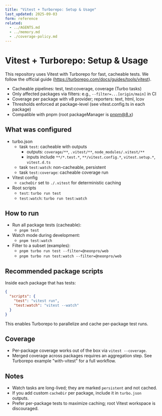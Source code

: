 ```yaml
---
title: "Vitest + Turborepo: Setup & Usage"
last_updated: 2025-09-03
form: reference
related:
  - ../AGENTS.md
  - ../memory.md
  - ./coverage-policy.md
---
```


# Vitest + Turborepo: Setup & Usage

This repository uses Vitest with Turborepo for fast, cacheable tests.
We follow the official guide (https://turborepo.com/docs/guides/tools/vitest).

- Cacheable pipelines: test, test:coverage, coverage (Turbo tasks)
- Only affected packages via filters: e.g., `--filter=...[origin/main]` in CI
- Coverage per package with v8 provider; reporters: text, html, lcov
- Thresholds enforced at package-level (see vitest.config.ts in each package)
- Compatible with pnpm (root packageManager is pnpm@8.x)

## What was configured

- turbo.json
  - task `test`: cacheable with outputs
    - outputs: `coverage/**`, `.vitest/**`, `node_modules/.vitest/**`
    - inputs include `**/*.test.*`, `**/vitest.config.*`, `vitest.setup.*`, `vitest.d.ts`
  - task `test:watch`: non-cacheable, persistent
  - task `test:coverage`: cacheable coverage run
- Vitest config
  - `cacheDir` set to `./.vitest` for deterministic caching
- Root scripts
  - `test`: `turbo run test`
  - `test:watch`: `turbo run test:watch`

## How to run

- Run all package tests (cacheable):
  - `pnpm test`
- Watch mode during development:
  - `pnpm test:watch`
- Filter to a subset (examples):
  - `pnpm turbo run test --filter=@neonpro/web`
  - `pnpm turbo run test:watch --filter=@neonpro/web`

## Recommended package scripts

Inside each package that has tests:

```json
{
  "scripts": {
    "test": "vitest run",
    "test:watch": "vitest --watch"
  }
}
```

This enables Turborepo to parallelize and cache per-package test runs.

## Coverage

- Per-package coverage works out of the box via `vitest --coverage`.
- Merged coverage across packages requires an aggregation step.
  See Turborepo example "with-vitest" for a full workflow.

## Notes

- Watch tasks are long-lived; they are marked `persistent` and not cached.
- If you add custom `cacheDir` per package, include it in `turbo.json` outputs.
- Prefer per-package tests to maximize caching; root Vitest workspace is discouraged.

